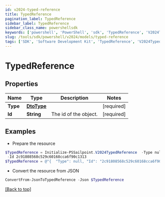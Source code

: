 ```yaml
---
id: v2024-typed-reference
title: TypedReference
pagination_label: TypedReference
sidebar_label: TypedReference
sidebar_class_name: powershellsdk
keywords: ['powershell', 'PowerShell', 'sdk', 'TypedReference', 'V2024TypedReference'] 
slug: /tools/sdk/powershell/v2024/models/typed-reference
tags: ['SDK', 'Software Development Kit', 'TypedReference', 'V2024TypedReference']
---
```



# TypedReference

## Properties

Name | Type | Description | Notes
------------ | ------------- | ------------- | -------------
**Type** | [**DtoType**](dto-type) |  | [required]
**Id** | **String** | The id of the object.  | [required]

## Examples

- Prepare the resource
```powershell
$TypedReference = Initialize-PSSailpoint.V2024TypedReference  -Type null `
 -Id 2c91808568c529c60168cca6f90c1313
$TypedReference = @"{  "Type": null, "Id": "2c91808568c529c60168cca6f90c1313" }"@
```

- Convert the resource from JSON
```powershell
ConvertFrom-JsonToTypedReference -Json $TypedReference
```


[[Back to top]](#) 

